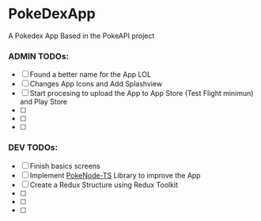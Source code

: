 # PokeDexApp
A Pokedex App Based in the PokeAPI project

### ADMIN TODOs:

- [ ] Found a better name for the App LOL
- [ ] Changes App Icons and Add Splashview
- [ ] Start procesing to upload the App to App Store (Test Flight minimun) and Play Store
- [ ]
- [ ]
- [ ]

### DEV TODOs:

- [ ] Finish basics screens
- [ ] Implement [PokeNode-TS](https://github.com/Gabb-c/pokenode-ts) Library to improve the App
- [ ] Create a Redux Structure using Redux Toolkit
- [ ]
- [ ]
- [ ]

